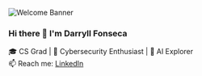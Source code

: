 ![Welcome Banner](https://encrypted-tbn1.gstatic.com/images?q=tbn:ANd9GcS8LA-7jb-gy_JkM7nC6vbRp-bpWgGFpLK86qI7bx_1XO5qtiJNHQb9xY4j4ThXiNo-609n62vpjR-IQE-Fb-HYmw)
### Hi there 👋 I'm Darryll Fonseca

🎓 CS Grad | 🔐 Cybersecurity Enthusiast | 🤖 AI Explorer  
📫 Reach me: [LinkedIn]([https://www.linkedin.com/in/yourprofile](https://www.linkedin.com/in/darryll-fonseca/))
